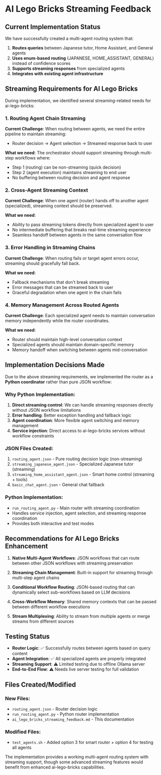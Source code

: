 # AI Lego Bricks Streaming Feedback

## Current Implementation Status

We have successfully created a multi-agent routing system that:

1. **Routes queries** between Japanese tutor, Home Assistant, and General agents
2. **Uses enum-based routing** (JAPANESE, HOME_ASSISTANT, GENERAL) instead of confidence scores
3. **Supports streaming responses** from specialized agents
4. **Integrates with existing agent infrastructure**

## Streaming Requirements for AI Lego Bricks

During implementation, we identified several streaming-related needs for ai-lego-bricks:

### 1. Routing Agent Chain Streaming
**Current Challenge**: When routing between agents, we need the entire pipeline to maintain streaming:
- Router decision → Agent selection → Streamed response back to user

**What we need**: The orchestrator should support streaming through multi-step workflows where:
- Step 1 (routing) can be non-streaming (quick decision)
- Step 2 (agent execution) maintains streaming to end user
- No buffering between routing decision and agent response

### 2. Cross-Agent Streaming Context
**Current Challenge**: When one agent (router) hands off to another agent (specialized), streaming context should be preserved.

**What we need**: 
- Ability to pass streaming tokens directly from specialized agent to user
- No intermediate buffering that breaks real-time streaming experience
- Seamless handoff between agents in the same conversation flow

### 3. Error Handling in Streaming Chains
**Current Challenge**: When routing fails or target agent errors occur, streaming should gracefully fall back.

**What we need**:
- Fallback mechanisms that don't break streaming
- Error messages that can be streamed back to user
- Graceful degradation when one agent in the chain fails

### 4. Memory Management Across Routed Agents
**Current Challenge**: Each specialized agent needs to maintain conversation memory independently while the router coordinates.

**What we need**:
- Router should maintain high-level conversation context
- Specialized agents should maintain domain-specific memory
- Memory handoff when switching between agents mid-conversation

## Implementation Decisions Made

Due to the above streaming requirements, we implemented the router as a **Python coordinator** rather than pure JSON workflow:

### Why Python Implementation:
1. **Direct streaming control**: We can handle streaming responses directly without JSON workflow limitations
2. **Error handling**: Better exception handling and fallback logic
3. **Agent coordination**: More flexible agent switching and memory management
4. **Service injection**: Direct access to ai-lego-bricks services without workflow constraints

### JSON Files Created:
1. `routing_agent.json` - Pure routing decision logic (non-streaming)
2. `streaming_japanese_agent.json` - Specialized Japanese tutor (streaming)
3. `streaming_home_assistant_agent.json` - Smart home control (streaming + tools)
4. `basic_chat_agent.json` - General chat fallback

### Python Implementation:
- `run_routing_agent.py` - Main router with streaming coordination
- Handles service injection, agent selection, and streaming response coordination
- Provides both interactive and test modes

## Recommendations for AI Lego Bricks Enhancement

1. **Native Multi-Agent Workflows**: JSON workflows that can route between other JSON workflows with streaming preservation

2. **Streaming Chain Management**: Built-in support for streaming through multi-step agent chains

3. **Conditional Workflow Routing**: JSON-based routing that can dynamically select sub-workflows based on LLM decisions

4. **Cross-Workflow Memory**: Shared memory contexts that can be passed between different workflow executions

5. **Stream Multiplexing**: Ability to stream from multiple agents or merge streams from different sources

## Testing Status

- **Router Logic**: ✅ Successfully routes between agents based on query content
- **Agent Integration**: ✅ All specialized agents are properly integrated  
- **Streaming Support**: ⚠️ Limited testing due to offline Ollama server
- **End-to-End Flow**: ⚠️ Needs live server testing for full validation

## Files Created/Modified

### New Files:
- `routing_agent.json` - Router decision logic
- `run_routing_agent.py` - Python router implementation  
- `ai_lego_bricks_streaming_feedback.md` - This documentation

### Modified Files:
- `test_agents.sh` - Added option 3 for smart router + option 4 for testing all agents

The implementation provides a working multi-agent routing system with streaming support, though some advanced streaming features would benefit from enhanced ai-lego-bricks capabilities.